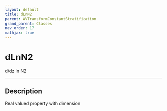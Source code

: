 ```yaml
---
layout: default
title: dLnN2
parent: WVTransformConstantStratification
grand_parent: Classes
nav_order: 17
mathjax: true
---
```


#  dLnN2

d/dz ln N2


---

## Description
Real valued property with dimension 